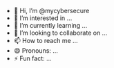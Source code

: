 - 👋 Hi, I’m @mycybersecure
- 👀 I’m interested in ...
- 🌱 I’m currently learning ...
- 💞️ I’m looking to collaborate on ...
- 📫 How to reach me ...
- 😄 Pronouns: ...
- ⚡ Fun fact: ...

<!---
mycybersecure/mycybersecure is a ✨ special ✨ repository because its `README.md` (this file) appears on your GitHub profile.
You can click the Preview link to take a look at your changes.
--->
